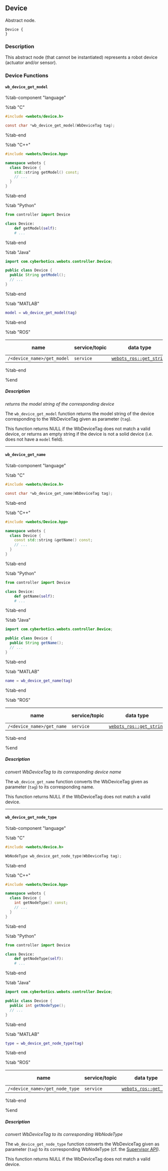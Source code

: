 ## Device

Abstract node.

```
Device {
}
```

### Description

This abstract node (that cannot be instantiated) represents a robot device (actuator and/or sensor).

### Device Functions

#### `wb_device_get_model`

%tab-component "language"

%tab "C"

```c
#include <webots/device.h>

const char *wb_device_get_model(WbDeviceTag tag);
```

%tab-end

%tab "C++"

```cpp
#include <webots/Device.hpp>

namespace webots {
  class Device {
    std::string getModel() const;
    // ...
  }
}
```

%tab-end

%tab "Python"

```python
from controller import Device

class Device:
    def getModel(self):
    # ...
```

%tab-end

%tab "Java"

```java
import com.cyberbotics.webots.controller.Device;

public class Device {
  public String getModel();
  // ...
}
```

%tab-end

%tab "MATLAB"

```MATLAB
model = wb_device_get_model(tag)
```

%tab-end

%tab "ROS"

| name | service/topic | data type | data type definition |
| --- | --- | --- | --- |
| `/<device_name>/get_model` | `service` | [`webots_ros::get_string`](ros-api.md#common-services) |

%tab-end

%end

##### Description

*returns the model string of the corresponding device*

The `wb_device_get_model` function returns the model string of the device corresponding to the WbDeviceTag given as parameter (`tag`).

This function returns NULL if the WbDeviceTag does not match a valid device, or returns an empty string if the device is not a solid device (i.e. does not have a `model` field).

---

#### `wb_device_get_name`

%tab-component "language"

%tab "C"

```c
#include <webots/device.h>

const char *wb_device_get_name(WbDeviceTag tag);
```

%tab-end

%tab "C++"

```cpp
#include <webots/Device.hpp>

namespace webots {
  class Device {
    const std::string &getName() const;
    // ...
  }
}
```

%tab-end

%tab "Python"

```python
from controller import Device

class Device:
    def getName(self):
    # ...
```

%tab-end

%tab "Java"

```java
import com.cyberbotics.webots.controller.Device;

public class Device {
  public String getName();
  // ...
}
```

%tab-end

%tab "MATLAB"

```MATLAB
name = wb_device_get_name(tag)
```

%tab-end

%tab "ROS"

| name | service/topic | data type | data type definition |
| --- | --- | --- | --- |
| `/<device_name>/get_name` | `service` | [`webots_ros::get_string`](ros-api.md#common-services) |

%tab-end

%end

##### Description

*convert WbDeviceTag to its corresponding device name*

The `wb_device_get_name` function converts the WbDeviceTag given as parameter (`tag`) to its corresponding name.

This function returns NULL if the WbDeviceTag does not match a valid device.

---

#### `wb_device_get_node_type`

%tab-component "language"

%tab "C"

```c
#include <webots/device.h>

WbNodeType wb_device_get_node_type(WbDeviceTag tag);
```

%tab-end

%tab "C++"

```cpp
#include <webots/Device.hpp>

namespace webots {
  class Device {
    int getNodeType() const;
    // ...
  }
}
```

%tab-end

%tab "Python"

```python
from controller import Device

class Device:
    def getNodeType(self):
    # ...
```

%tab-end

%tab "Java"

```java
import com.cyberbotics.webots.controller.Device;

public class Device {
  public int getNodeType();
  // ...
}
```

%tab-end

%tab "MATLAB"

```MATLAB
type = wb_device_get_node_type(tag)
```

%tab-end

%tab "ROS"

| name | service/topic | data type | data type definition |
| --- | --- | --- | --- |
| `/<device_name>/get_node_type` | `service` | [`webots_ros::get_int`](ros-api.md#common-services) |

%tab-end

%end

##### Description

*convert WbDeviceTag to its corresponding WbNodeType*

The `wb_device_get_node_type` function converts the WbDeviceTag given as parameter (`tag`) to its corresponding WbNodeType (cf. the [Supervisor API](supervisor.md)).

This function returns NULL if the WbDeviceTag does not match a valid device.
